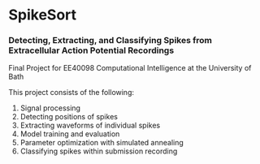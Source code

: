 # SpikeSort
###  Detecting, Extracting, and Classifying Spikes from Extracellular Action Potential Recordings

Final Project for EE40098 Computational Intelligence at the University of Bath

This project consists of the following:

1. Signal processing
2. Detecting positions of spikes
3. Extracting waveforms of individual spikes
4. Model training and evaluation 
5. Parameter optimization with simulated annealing
6. Classifying spikes within submission recording
